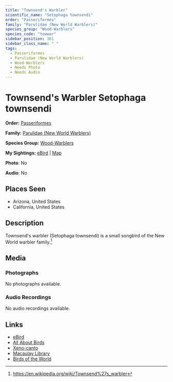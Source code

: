 ```yaml
---
title: "Townsend's Warbler"
scientific_name: "Setophaga townsendi"
order: "Passeriformes"
family: "Parulidae (New World Warblers)"
species_group: "Wood-Warblers"
species_code: "towwar"
sidebar_position: 361
sidebar_class_name: " "
tags: 
  - Passeriformes
  - Parulidae (New World Warblers)
  - Wood-Warblers
  - Needs Photo
  - Needs Audio
---
```


# Townsend's Warbler <span className='sci_name'>Setophaga townsendi</span>

**Order:** [Passeriformes](/tags/passeriformes)

**Family:** [Parulidae (New World Warblers)](/tags/parulidae-new-world-warblers)

**Species Group:** [Wood-Warblers](/tags/wood-warblers)

**My Sightings:** [eBird](https://ebird.org/lifelist?r=world&time=life&spp=towwar) | [Map](/map?species_code=towwar)

**Photo**: No 

**Audio**: No

## Places Seen

* Arizona, United States
* California, United States

## Description
Townsend's warbler (Setophaga townsendi) is a small songbird of the New World warbler family.[^1]

[^1]: https://en.wikipedia.org/wiki/Townsend%27s_warbler

## Media
### Photographs
No photographs available.

### Audio Recordings
No audio recordings available.

## Links
* [eBird](https://ebird.org/species/towwar) 
* [All About Birds](https://www.allaboutbirds.org/guide/towwar) 
* [Xeno-canto](https://www.xeno-canto.org/species/setophaga-townsendi) 
* [Macaulay Library](https://search.macaulaylibrary.org/catalog?taxonCode=towwar&sort=rating_rank_desc)
* [Birds of the World](https://birdsoftheworld.org/bow/species/towwar)
